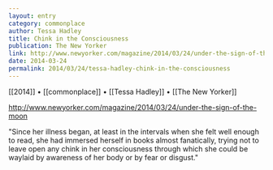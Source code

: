 ```yaml
---
layout: entry
category: commonplace
author: Tessa Hadley
title: Chink in the Consciousness
publication: The New Yorker
link: http://www.newyorker.com/magazine/2014/03/24/under-the-sign-of-the-moon
date: 2014-03-24
permalink: 2014/03/24/tessa-hadley-chink-in-the-consciousness
---
```


[[2014]] • [[commonplace]] • [[Tessa Hadley]] • [[The New Yorker]]

http://www.newyorker.com/magazine/2014/03/24/under-the-sign-of-the-moon

"Since her illness began, at least in the intervals when she felt well enough to read, she had immersed herself in books almost fanatically, trying not to leave open any chink in her consciousness through which she could be waylaid by awareness of her body or by fear or disgust."